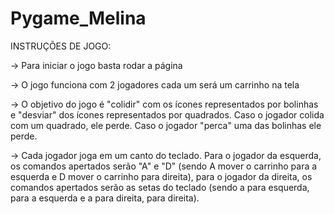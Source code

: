 # Pygame_Melina

INSTRUÇÕES DE JOGO:

-> Para iniciar o jogo basta rodar a página

-> O jogo funciona com 2 jogadores cada um será um carrinho na tela

-> O objetivo do jogo é "colidir" com os ícones representados por bolinhas e "desviar" dos ícones representados por quadrados. Caso o jogador colida com um quadrado, ele perde. Caso o jogador "perca" uma das bolinhas ele perde.

-> Cada jogador joga em um canto do teclado. Para o jogador da esquerda, os comandos apertados serão "A" e "D" (sendo A mover o carrinho para a esquerda e D mover o carrinho para direita), para o jogador da direita, os comandos apertados serão as setas do teclado (sendo a para esquerda, para a esquerda e a para direita, para direita).

